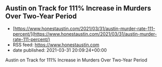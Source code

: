 ## Austin on Track for 111% Increase in Murders Over Two-Year Period
 - [https://www.honestaustin.com/2021/03/31/austin-murder-rate-111-percent/](https://www.honestaustin.com/2021/03/31/austin-murder-rate-111-percent/)
 - RSS feed: https://www.honestaustin.com
 - date published: 2021-03-31 20:09:24+00:00

Austin on Track for 111% Increase in Murders Over Two-Year Period

